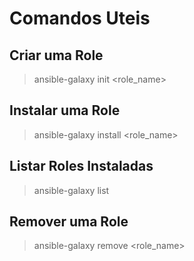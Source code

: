 # Comandos Uteis

## Criar uma Role
> ansible-galaxy init <role_name>
## Instalar uma Role
> ansible-galaxy install <role_name>
## Listar Roles Instaladas
> ansible-galaxy list
## Remover uma Role
> ansible-galaxy remove <role_name>


